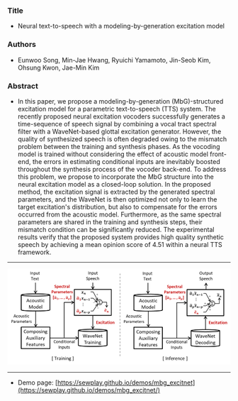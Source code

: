 
### Title
- Neural text-to-speech with a modeling-by-generation excitation model
### Authors
- Eunwoo Song, Min-Jae Hwang, Ryuichi Yamamoto, Jin-Seob Kim, Ohsung Kwon, Jae-Min Kim
### Abstract
- In this paper, we propose a modeling-by-generation (MbG)-structured excitation model for a parametric text-to-speech (TTS) system. The recently proposed neural excitation vocoders successfully generates a time-sequence of speech signal by combining a vocal tract spectral filter with a WaveNet-based glottal excitation generator. However, the quality of synthesized speech is often degraded owing to the mismatch problem between the training and synthesis phases. As the vocoding model is trained without considering the effect of acoustic model front-end, the errors in estimating conditional inputs are inevitably boosted throughout the synthesis process of the vocoder back-end. To address this problem, we propose to incorporate the MbG structure into the neural excitation model as a closed-loop solution. In the proposed method, the excitation signal is extracted by the generated spectral parameters, and the WaveNet is then optimized not only to learn the target excitation's distribution, but also to compensate for the errors occurred from the acoustic model. Furthermore, as the same spectral parameters are shared in the training and synthesis steps, their mismatch condition can be significantly reduced. The experimental results verify that the proposed system provides high quality synthetic speech by achieving a mean opinion score of 4.51 within a neural TTS framework.

---

![fig](img/fig1.png)

---

- Demo page: [https://sewplay.github.io/demos/mbg_excitnet](https://sewplay.github.io/demos/mbg_excitnet/)
